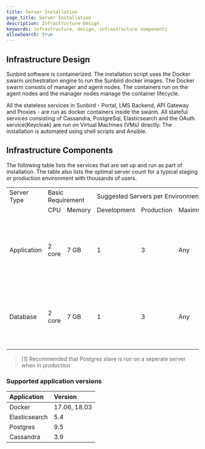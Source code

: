 ```yaml
---
title: Server Installation
page_title: Server Installation
description: Infrastructure Design
keywords: infrastructure, design, infrastructure components
allowSearch: true
---
```

 
## Infrastructure Design

Sunbird software is containerized. The installation script uses the Docker swarm orchestration engine to run the Sunbird docker images. The Docker swarm consists of manager and agent nodes. The containers run on the agent nodes and the manager nodes manage the container lifecycle.

All the stateless services in Sunbird - Portal, LMS Backend, API Gateway and Proxies - are run as docker containers inside the swarm. All stateful services consisting of Cassandra, PostgreSql, Elasticsearch and the OAuth service(Keycloak) are run on Virtual Machines (VMs) directly. The installation is automated using shell scripts and Ansible.

## Infrastructure Components

The following table lists the services that are set up and run as part of installation. The table also lists the optimal server count for a typical staging or production environment with thousands of users.

<table>
<tr><td>Server Type</td><td colspan = 2>Basic Requirement</td><td colspan = 3>Suggested Servers per Environment</td><td>Services </td>
</tr>
<tr><td></td><td>CPU</td> <td>Memory</td><td>Development</td><td>Production </td><td>Maximum</td><td></td>
</tr>
<tr><td rowspan=4> Application</td><td rowspan=4>2 core</td><td rowspan=4>7 GB</td><td rowspan=4>1</td><td rowspan=4>3</td><td rowspan=4>Any</td><td> Docker Swarn Manager</td>
<tr><td>Docker Swarn Agent</td></tr>
<tr><td>Keycloak</td></tr> 
<tr><td>Badgr</td></tr>
<tr><td rowspan=4> Database</td><td rowspan=4>2 core</td><td rowspan=4>7 GB</td><td rowspan=4>1</td><td rowspan=4>3</td><td rowspan=4>Any</td><td>Elastic Search </td>
</tr>
<tr><td>Postgre Master </td></tr>
<tr><td>Postgre Slave<sup>[1]</sup></td></tr> 
<tr><td>Cassandra</td></tr> 
<tr>
</table> 

> [1] Recommended that Postgres slave is run on a seperate server when in production

### Supported application versions

  | Application |Version|
  |:-----      |:--------|
  |Docker | 17.06, 18.03|
  |Elasticsearch        | 5.4 |
  |Postgres | 9.5 |
  |Cassandra            | 3.9 |
